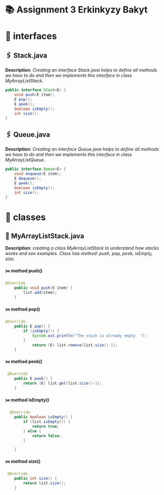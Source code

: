 # 📚 Assignment 3 Erkinkyzy Bakyt
# 👀 interfaces

## 🖇️ Stack.java
**Description**: *Creating an interface Stack.java helps to define all methods we have to do and then we implements this interface in class MyArrayListStack.*

```java
public interface Stack<E> {
    void push(E item);
    E pop();
    E peek();
    boolean isEmpty();
    int size();
}
```


## 🖇️ Queue.java
**Description**: *Creating an interface Queue.java helps to define all methods we have to do and then we implements this interface in class MyArrayListQueue.*
```java
public interface Queue<E> {
    void enqueue(E item);
    E dequeue();
    E peek();
    boolean isEmpty();
    int size();
}
```
# 👀 classes


## 📙 MyArrayListStack.java
**Description**: *creating a class MyArrayListStack to understand how stacks works and see examples. Class has method: push, pop, peek, isEmpty, size.*

#### ✂️ method push()
```java
@Override
    public void push(E item) {
        list.add(item);
    }
```


#### ✂️ method pop()
```java
@Override
    public E pop() {
        if (isEmpty()) {
            System.out.println("The stack is already empty  ");
        }
            return (E) list.remove(list.size()-1);
    }
```



#### ✂️ method peek()
```java
 @Override
    public E peek() {
        return (E) list.get(list.size()-1);
    }
```



#### ✂️ method isEmpty()
```java
  @Override
    public boolean isEmpty() {
        if (list.isEmpty()) {
            return true;
        } else {
            return false;
        }

    }
```



#### ✂️ method size()
```java
 @Override
    public int size() {
        return list.size();
    }
```
